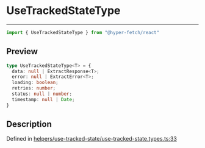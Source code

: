 

# UseTrackedStateType

<div class="api-docs__separator" data-reactroot="">

---

</div><div class="api-docs__import" data-reactroot="">

```ts
import { UseTrackedStateType } from "@hyper-fetch/react"
```

</div><div class="api-docs__section">

## Preview

</div><div class="api-docs__preview type">

```ts
type UseTrackedStateType<T> = {
  data: null | ExtractResponse<T>; 
  error: null | ExtractError<T>; 
  loading: boolean; 
  retries: number; 
  status: null | number; 
  timestamp: null | Date; 
}
```

</div><div class="api-docs__section">

## Description

</div><div class="api-docs__description"><span class="api-docs__do-not-parse">



</span></div><p class="api-docs__definition">

Defined in [helpers/use-tracked-state/use-tracked-state.types.ts:33](https://github.com/BetterTyped/hyper-fetch/blob/0bdb96c0/packages/react/src/helpers/use-tracked-state/use-tracked-state.types.ts#L33)

</p>